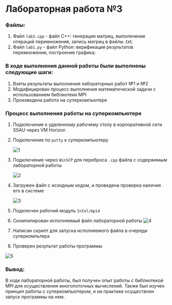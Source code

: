 # Лабораторная работа №3

### Файлы:

1. Файл `lab3.cpp` - файл C++: генерация матриц, выполенение операций перемножения, запись матриц в файлы .txt;
2. Файл `lab1.py` - файл Python: верификация результатов перемножения, построение графика;

### В ходе выполнения данной работы были выполнены следующие шаги:

1. Взяты результаты выполнения лабораторных работ №1 и №2
2. Модифицирован процесс выполнения математической задачи с использованием библиотеки MPI
3. Произведена работа на суперкомпьютере

### Процесс выполнения работы на суперкомпьютере

1. Подключение к удаленному рабочему столу в корпоративной сети SSAU через VM Horizon
2. Подключение по `putty` к суперкомпьютеру
   
   ![1](https://github.com/neygenius/parprog/assets/117530585/2fcaca6f-3fb5-42d3-ac60-04e8d3967820)
   
4. Подключение через `WinSCP` для переброса `.cpp` файла с содержимым лабораторной работы
   
   ![2](https://github.com/neygenius/parprog/assets/117530585/2267d278-dbb2-465e-af4f-8621bea72dfc)
   
6. Загружен файл с исходным кодом, и проведена проверка наличия его в системе
   
   ![3](https://github.com/neygenius/parprog/assets/117530585/b4fd1cc2-b869-4931-9017-d8b0c363fad0)
   
8. Подключен рабочий модуль `Intel/mpi4`
9. Скомпилирован исполняемый файл лабораторной работы
    ![4](https://github.com/neygenius/parprog/assets/117530585/f1d8ad29-0dc2-455f-996f-80d031f767ae)
   
10. Написан скрипт для запуска исполняемого файла в очереди суперкомпьтера
11. Проверен результат работы программы
    
   ![5](https://github.com/neygenius/parprog/assets/117530585/3dc09f74-2b64-4a84-bd71-50c455f09b6d)


### Вывод:

В ходе лабораторной работы, был получен опыт работы с библиотекой MPI для осуществления многопоточных вычислений. Также был изучен принцип работы с суперкомпьютером, и на практике осуществлен запуск программы на нем.
